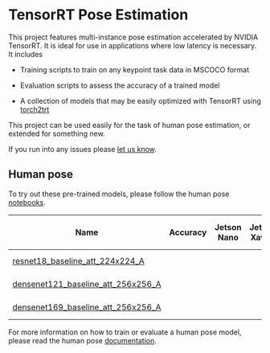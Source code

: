 # TensorRT Pose Estimation

This project features multi-instance pose estimation accelerated by NVIDIA TensorRT.  It is ideal for use in applications where low latency is necessary.  It includes

- Training scripts to train on any keypoint task data in MSCOCO format

- Evaluation scripts to assess the accuracy of a trained model 
- A collection of models that may be easily optimized with TensorRT using [torch2trt](https://github.com/NVIDIA-AI-IOT/torch2trt)

This project can be used easily for the task of human pose estimation, or extended for something new.

If you run into any issues please [let us know](../../issues).

## Human pose

To try out these pre-trained models, please follow the human pose [notebooks](notebooks/human_pose).

| Name | Accuracy | Jetson Nano | Jetson Xavier | Pre-trained Weights |
|-------|------------|-------------|---------------|---------------------|
| [resnet18_baseline_att_224x224_A](experiments/resnet18_baseline_att_224x224_A) |  |  |  | [download (81MB)](https://drive.google.com/open?id=1XYDdCUdiF2xxx4rznmLb62SdOUZuoNbd) |
| [densenet121_baseline_att_256x256_A](experiments/densenet121_baseline_att_256x256_A) |  |  |  | [download (84MB)](https://drive.google.com/open?id=199JXyPHxGh3uTy2Eezef9CFqgC8v76Od) |
| [densenet169_baseline_att_256x256_A](experiments/densenet169_baseline_att_256x256_A) |  |  |  | [download (127MB)](https://drive.google.com/open?id=1BboOiLor9aRxegVOU35ml5r2--YCvhaU) |

For more information on how to train or evaluate a human pose model, please read the human pose [documentation](docs/human_pose.md).
